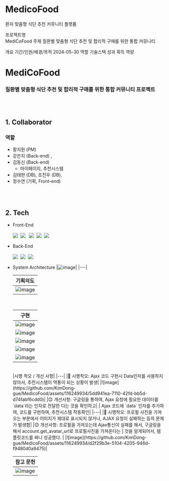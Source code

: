 # MedicoFood
환자 맞춤형 식단 추천 커뮤니티 플랫폼

프로젝트명  
MediCoFood
주제
질환별 맞춤형 식단 추천 및 합리적 구매를 위한 통합 커뮤니티

개요 기간/인원/배경/목적
2024-05-30
역할
기술스택
성과 획득 역량

# <b> MediCoFood </b>

### <b>질환별 맞춤형 식단 추천 및 합리적 구매를 위한 통합 커뮤니티 프로젝트</b>


<br><br>

## 1. Collaborator
### 역할
- 황지원 (PM)
- 강은지 (Back-end) ,
- 김동신 (Back-end)
  - 마이페이지, 추천시스템    
- 김태현 (DB), 조진우 (DB),
- 정수연 (기획, Front-end)

<br><br>

## 2. Tech
- Front-End
<br><br>
  <img src="https://img.shields.io/badge/HTML5-E34F26?style=flat-square&logo=HTML5&logoColor=white">&nbsp;
      <img src="https://img.shields.io/badge/CSS3-1572B6?style=flat-square&logo=CSS3&logoColor=white">&nbsp;
&nbsp;<img src="https://img.shields.io/badge/Figma-F24E1E?style=flat-square&logo=Figma&logoColor=white">&nbsp;
      <img src="https://img.shields.io/badge/JavaScript-E2BD40?style=flat-square&logo=JavaScript&logoColor=white">&nbsp;
      <img src="https://img.shields.io/badge/Chart.js-E97898?style=flat-square&logo=Chart.js&logoColor=white">&nbsp;
  <br>
- Back-End
<br><br>
      <img src="https://img.shields.io/badge/Python-3776AB?style=flat-square&logo=Python&logoColor=white">&nbsp;
      <img src="https://img.shields.io/badge/Mysql-4479A1?style=flat-square&logo=Mysql&logoColor=white">&nbsp;
      <img src="https://img.shields.io/badge/Django-0A3711?style=flat-square&logo=Django&logoColor=white">&nbsp;
  <br>
- System Architecture
  |![image](https://github.com/KimDong-gue/MedicoFood/assets/116249934/0080f043-7789-4255-9f80-b56fe61904c8)|
  |---|
  <br>
  
  |<div align='center'>기획의도</div>|
  |---|
  |![image](https://github.com/KimDong-gue/MedicoFood/assets/116249934/086e044a-41ce-45d2-ac98-f92f112d99e7)|

  
  <br>
  
  |<div align='center'>구현</div>|
  |---|
  |![image](https://github.com/KimDong-gue/MedicoFood/assets/116249934/a57055cc-75dc-4fe0-ad16-2d31444861a7)|
  |![image](https://github.com/KimDong-gue/MedicoFood/assets/116249934/a341c3a8-8e6d-4189-9ba3-08d94593c78c)|
  |![image](https://github.com/KimDong-gue/MedicoFood/assets/116249934/aad85d80-9cad-4cac-bd88-3b1bff246762)|
  |![image](https://github.com/KimDong-gue/MedicoFood/assets/116249934/d3b7f8d0-cc33-435e-9552-2b8169ba543c)|
  |![image](https://github.com/KimDong-gue/MedicoFood/assets/116249934/a211837a-d136-488d-bd36-a3298ca36c83)|



  <br>
  |시행 착오 / 개선 사항|
  |---|
  |🥸 시행착오: Ajax 코드 구현시 Data인자를 사용하지 않아서, 추천시스템이 먹통이 되는 상황이 발생|
  |![image](https://github.com/KimDong-gue/MedicoFood/assets/116249934/5dd941ea-7110-42fd-bb5d-d74fabf6cdd0)|
  |😊 개선사항: 구글링을 통하여, Ajax 요청에 필요한 데이터를 `data`라는 인자로 전달한 다는 것을 확인하고|
  | Ajax 코드에 `data` 인자를 추가하여, 코드를 구현하여, 추천시스템 작동확인|
  |---|
  |🥸 시행착오: 프로필 사진을 가져오는 부분에서 이미지가 제대로 표시되지 않거나, AJAX 요청이 실패하는 등의 문제가 발생함|
  |😊 개선사항: 프로필을 가져오는데 Ajax통신이 실패를 해서, 구글링을 해서 account.get_avatar_url로 프로필사진을 가져온다는 
  | 것을 알게되어서, 템플릿코드를 짜니 성공했다. |
  |![image](https://github.com/KimDong-gue/MedicoFood/assets/116249934/d2f29b3e-5104-4205-946d-f9480d0a9475)|
  
  
  |<div align='center'>참고 문헌</div>|
  |---|
  |![image](https://github.com/KimDong-gue/MedicoFood/assets/116249934/9f12d371-dcf1-426d-86af-038043a1186d)|
  <br>
  
</div>

